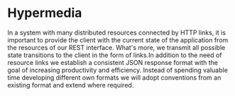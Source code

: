 # Hypermedia

In a system with many distributed resources connected by HTTP links, it is important to provide the client with the current state of the application from the resources of our REST interface.
What's more, we transmit all possible state transitions to the client in the form of links.In addition to the need of resource links we establish a consistent JSON response format with the goal of increasing productivity and efficiency.
Instead of spending valuable time developing different own formats we will adopt conventions from an existing format and extend where required.